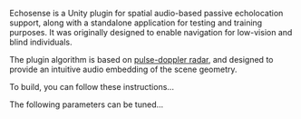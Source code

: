Echosense is a Unity plugin for spatial audio-based passive echolocation support, along with a standalone application for testing and training purposes. It was originally designed to enable navigation for low-vision and blind individuals.

The plugin algorithm is based on [pulse-doppler radar](https://en.wikipedia.org/wiki/Pulse-Doppler_radar), and designed to provide an intuitive audio embedding of the scene geometry.

To build, you can follow these instructions...

The following parameters can be tuned...
